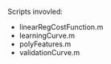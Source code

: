 Scripts invovled:

* linearRegCostFunction.m
* learningCurve.m
* polyFeatures.m
* validationCurve.m
